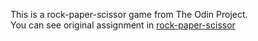 This is a rock-paper-scissor game 
from The Odin Project.<br>
You can see original assignment in [rock-paper-scissor](https://www.theodinproject.com/lessons/rock-paper-scissors)
